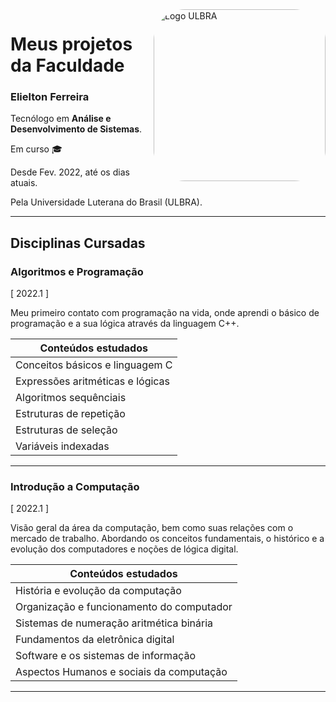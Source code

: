 
 
 <img align="right" alt="Logo ULBRA" height="275" style="border-radius:50px;" src="https://www.ulbra.br/upload/01932e02023ffd8f584c0b1bd7960ab0.gif">
 
# Meus projetos da Faculdade

### Elielton Ferreira

Tecnólogo em **Análise e Desenvolvimento de Sistemas**. 

Em curso :mortar_board:

Desde Fev. 2022, até os dias atuais.

Pela Universidade Luterana do Brasil (ULBRA).

---


## Disciplinas Cursadas

### Algoritmos e Programação 
[ 2022.1 ]

Meu primeiro contato com programação na vida, onde aprendi o básico de programação e a sua lógica através da linguagem C++.


|Conteúdos estudados             |
|--------------------------------|
|Conceitos básicos e linguagem C |
|Expressões aritméticas e lógicas|
|Algoritmos sequênciais          |
|Estruturas de repetição         |
|Estruturas de seleção           |
|Variáveis indexadas             |

---
### Introdução a Computação
[ 2022.1 ] 

Visão geral da área da computação, bem como suas relações com o mercado de trabalho. Abordando os conceitos fundamentais, o
histórico e a evolução dos computadores e noções de lógica digital.


| Conteúdos estudados                       |
|-------------------------------------------|
| História e evolução da computação         |
| Organização e funcionamento do computador |
| Sistemas de numeração aritmética binária  |
| Fundamentos da eletrônica digital         |
| Software e os sistemas de informação      | 
| Aspectos Humanos e sociais da computação  | 

---


